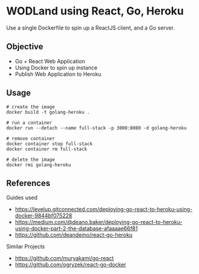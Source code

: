 # WODLand using React, Go, Heroku
Use a single Dockerfile to spin up a ReactJS client, and a Go server.  

## Objective
- Go + React Web Application
- Using Docker to spin up instance
- Publish Web Application to Heroku

## Usage
```
# create the image
docker build -t golang-heroku .

# run a container
docker run --detach --name full-stack -p 3000:8080 -d golang-heroku

# remove container
docker container stop full-stack
docker container rm full-stack

# delete the image
docker rmi golang-heroku
```

## References
Guides used

- https://levelup.gitconnected.com/deploying-go-react-to-heroku-using-docker-9844bf075228
- https://medium.com/@deano.baker/deploying-go-react-to-heroku-using-docker-part-2-the-database-afaaaae66f81
- https://github.com/deandemo/react-go-heroku

Similar Projects
- https://github.com/muryakami/go-react
- https://github.com/ogryzek/react-go-docker